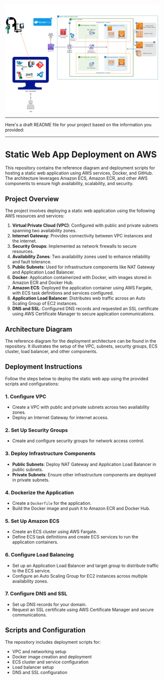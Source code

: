 ![Alt test](Docker_image.jpg)

---
Here's a draft README file for your project based on the information you provided:

---

# Static Web App Deployment on AWS

This repository contains the reference diagram and deployment scripts for hosting a static web application using AWS services, Docker, and GitHub. The architecture leverages Amazon ECS, Amazon ECR, and other AWS components to ensure high availability, scalability, and security.

## Project Overview

The project involves deploying a static web application using the following AWS resources and services:

1. **Virtual Private Cloud (VPC)**: Configured with public and private subnets spanning two availability zones.
2. **Internet Gateway**: Provides connectivity between VPC instances and the internet.
3. **Security Groups**: Implemented as network firewalls to secure resources.
4. **Availability Zones**: Two availability zones used to enhance reliability and fault tolerance.
5. **Public Subnets**: Used for infrastructure components like NAT Gateway and Application Load Balancer.
6. **Docker**: Application containerized with Docker, with images stored in Amazon ECR and Docker Hub.
7. **Amazon ECS**: Deployed the application container using AWS Fargate, with ECS task definitions and services configured.
8. **Application Load Balancer**: Distributes web traffic across an Auto Scaling Group of EC2 instances.
9. **DNS and SSL**: Configured DNS records and requested an SSL certificate using AWS Certificate Manager to secure application communications.

## Architecture Diagram

The reference diagram for the deployment architecture can be found in the repository. It illustrates the setup of the VPC, subnets, security groups, ECS cluster, load balancer, and other components.

## Deployment Instructions

Follow the steps below to deploy the static web app using the provided scripts and configurations:

### 1. Configure VPC

- Create a VPC with public and private subnets across two availability zones.
- Deploy an Internet Gateway for internet access.

### 2. Set Up Security Groups

- Create and configure security groups for network access control.

### 3. Deploy Infrastructure Components

- **Public Subnets**: Deploy NAT Gateway and Application Load Balancer in public subnets.
- **Private Subnets**: Ensure other infrastructure components are deployed in private subnets.

### 4. Dockerize the Application

- Create a `Dockerfile` for the application.
- Build the Docker image and push it to Amazon ECR and Docker Hub.

### 5. Set Up Amazon ECS

- Create an ECS cluster using AWS Fargate.
- Define ECS task definitions and create ECS services to run the application containers.

### 6. Configure Load Balancing

- Set up an Application Load Balancer and target group to distribute traffic to the ECS service.
- Configure an Auto Scaling Group for EC2 instances across multiple availability zones.

### 7. Configure DNS and SSL

- Set up DNS records for your domain.
- Request an SSL certificate using AWS Certificate Manager and secure communications.

## Scripts and Configuration

The repository includes deployment scripts for:

- VPC and networking setup
- Docker image creation and deployment
- ECS cluster and service configuration
- Load balancer setup
- DNS and SSL configuration
